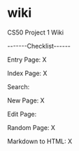 # wiki

CS50 Project 1 Wiki

-------Checklist------

Entry Page: X

Index Page: X

Search:

New Page: X

Edit Page:

Random Page: X

Markdown to HTML: X
